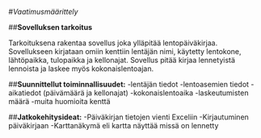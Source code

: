 #*Vaatimusmäärittely*

##**Sovelluksen tarkoitus**

Tarkoituksena rakentaa sovellus joka ylläpitää lentopäiväkirjaa. Sovellukseen kirjataan omiin 
kenttiin lentäjän nimi, käytetty lentokone, lähtöpaikka, tulopaikka ja kellonajat. Sovellus 
pitää kirjaa lennetyistä lennoista ja laskee myös kokonaislentoajan.

##**Suunnittellut toiminnallisuudet:**
-lentäjän tiedot
-lentoasemien tiedot
-aikatiedot (päivämäärä ja kellonajat)
-kokonaislentoaika
-laskeutumisten määrä
-muita huomioita kenttä

##**Jatkokehitysideat:**
-Päiväkirjan tietojen vienti Exceliin
-Kirjautuminen päiväkirjaan
-Karttanäkymä eli kartta näyttää missä on lennetty

